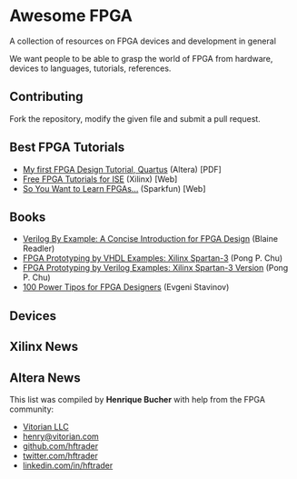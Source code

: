 # Awesome FPGA 

A collection of resources on FPGA devices and development in general

We want people to be able to grasp the world of FPGA from hardware, devices to languages, tutorials, references.

## Contributing

Fork the repository, modify the given file and submit a pull request.

## Best FPGA Tutorials

- [My first FPGA Design Tutorial, Quartus](https://www.altera.com/content/dam/altera-www/global/en_US/pdfs/literature/tt/tt_my_first_fpga.pdf) (Altera) [PDF]
- [Free FPGA Tutorials for ISE](http://www.xilinx.com/training/fpga-tutorials.htm) (Xilinx) [Web]
- [So You Want to Learn FPGAs...](https://www.sparkfun.com/news/1203) (Sparkfun) [Web]

## Books

- [Verilog By Example: A Concise Introduction for FPGA Design](https://www.amazon.com/Verilog-Example-Concise-Introduction-Design/dp/0983497303) (Blaine Readler) 
- [FPGA Prototyping by VHDL Examples: Xilinx Spartan-3](https://www.amazon.com/FPGA-Prototyping-VHDL-Examples-Spartan-3/dp/0470185317) (Pong P. Chu)
- [FPGA Prototyping by Verilog Examples: Xilinx Spartan-3 Version](https://www.amazon.com/FPGA-Prototyping-Verilog-Examples-Spartan-3/dp/0470185325) (Pong P. Chu)
- [100 Power Tipos for FPGA Designers](https://www.amazon.com/100-Power-Tips-FPGA-Designers/dp/1461186293) (Evgeni Stavinov)

## Devices 

## Xilinx News

## Altera News


This list was compiled by **Henrique Bucher** with help from the FPGA community:

- [Vitorian LLC](vitorian.com/x1)
- [henry@vitorian.com](mailto:henry@vitorian.com)
- [github.com/hftrader](https://github.com/hftrader)
- [twitter.com/hftrader](https://twitter.com/hftrader)
- [linkedin.com/in/hftrader](https://www.linkedin.com/in/hftrader)
